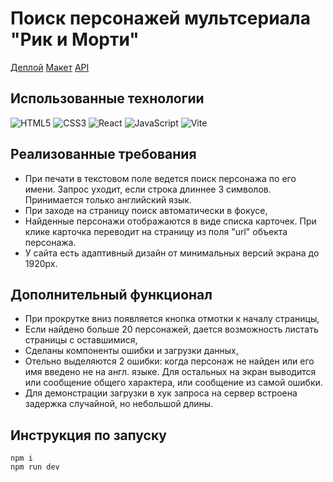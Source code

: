 # Поиск персонажей мультсериала "Рик и Морти"

[Деплой](edelsid.github.io/character-search/)
[Макет](https://www.figma.com/design/OqXrvb70uW6plWJYGW4cvI/Rick-nad-Morti-test?node-id=101-2&p=f&t=6WyHaHyNNeCr1pRe-0)
[API](https://rickandmortyapi.com/documentation/#character)

## Использованные технологии

![HTML5](https://img.shields.io/badge/html5-%23E34F26.svg?style=for-the-badge&logo=html5&logoColor=white) ![CSS3](https://img.shields.io/badge/css3-%231572B6.svg?style=for-the-badge&logo=css3&logoColor=white) ![React](https://img.shields.io/badge/react-%2320232a.svg?style=for-the-badge&logo=react&logoColor=%2361DAFB) ![JavaScript](https://img.shields.io/badge/javascript-%23323330.svg?style=for-the-badge&logo=javascript&logoColor=%23F7DF1E) ![Vite](https://img.shields.io/badge/vite-%23646CFF.svg?style=for-the-badge&logo=vite&logoColor=white)

## Реализованные требования
- При печати в текстовом поле ведется поиск персонажа по его имени. Запрос уходит, если строка длиннее 3 символов. Принимается только английский язык.
- При заходе на страницу поиск автоматически в фокусе,
- Найденные персонажи отображаются в виде списка карточек. При клике карточка переводит на страницу из поля "url" объекта персонажа.
- У сайта есть адаптивный дизайн от минимальных версий экрана до 1920px.

## Дополнительный функционал
- При прокрутке вниз появляется кнопка отмотки к началу страницы,
- Если найдено больше 20 персонажей, дается возможность листать страницы с оставшимися,
- Сделаны компоненты ошибки и загрузки данных,
- Отельно выделяются 2 ошибки: когда персонаж не найден или его имя введено не на англ. языке. Для остальных на экран выводится или сообщение общего характера, или сообщение из самой ошибки.
- Для демонстрации загрузки в хук запроса на сервер встроена задержка случайной, но небольшой длины.

## Инструкция по запуску
```
npm i
npm run dev
```